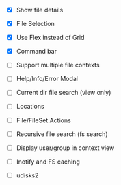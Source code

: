 - [x] Show file details
- [x] File Selection
- [x] Use Flex instead of Grid
- [x] Command bar
- [ ] Support multiple file contexts
- [ ] Help/Info/Error Modal
- [ ] Current dir file search (view only)
- [ ] Locations
- [ ] File/FileSet Actions
- [ ] Recursive file search (fs search)
- [ ] Display user/group in context view
- [ ] Inotify and FS caching
- [ ] udisks2
 
